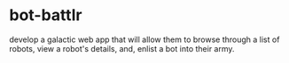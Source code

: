 # bot-battlr
develop a galactic web app that will allow them to browse through a list of robots, view a robot's details, and, enlist a bot into their army.
